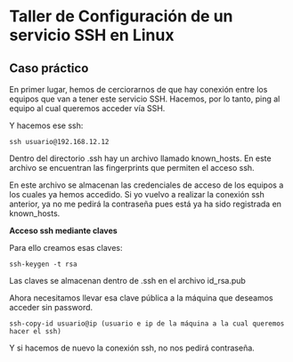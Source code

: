 # Taller de Configuración de un servicio SSH en Linux

## Caso práctico

En primer lugar, hemos de cerciorarnos de que hay conexión entre los equipos que van a tener este servicio SSH. Hacemos, por lo tanto, ping al equipo al cual queremos acceder vía SSH.

Y hacemos ese ssh:

```
ssh usuario@192.168.12.12
```

Dentro del directorio .ssh hay un archivo llamado known_hosts. En este archivo se encuentran las fingerprints que permiten el acceso ssh.

En este archivo se almacenan las credenciales de acceso de los equipos a los cuales ya hemos accedido. Si yo vuelvo a realizar la conexión ssh anterior, ya no me pedirá la contraseña pues está ya ha sido registrada en known_hosts.

**Acceso ssh mediante claves**

Para ello creamos esas claves:

``` 
ssh-keygen -t rsa
``` 

Las claves se almacenan dentro de .ssh en el archivo id_rsa.pub

Ahora necesitamos llevar esa clave pública a la máquina que deseamos acceder sin password.

``` 
ssh-copy-id usuario@ip (usuario e ip de la máquina a la cual queremos hacer el ssh)
``` 

Y si hacemos de nuevo la conexión ssh, no nos pedirá contraseña.




